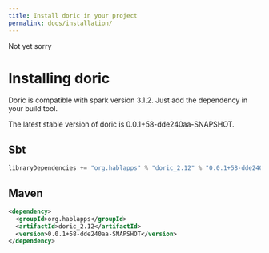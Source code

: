 ```yaml
---
title: Install doric in your project
permalink: docs/installation/
---
```

Not yet sorry
# Installing doric
Doric is compatible with spark version 3.1.2. Just add the dependency in your build tool.

The latest stable version of doric is 0.0.1+58-dde240aa-SNAPSHOT.

## Sbt
```scala
libraryDependencies += "org.hablapps" % "doric_2.12" % "0.0.1+58-dde240aa-SNAPSHOT"
```
## Maven
```xml
<dependency>
  <groupId>org.hablapps</groupId>
  <artifactId>doric_2.12</artifactId>
  <version>0.0.1+58-dde240aa-SNAPSHOT</version>
</dependency>
```
